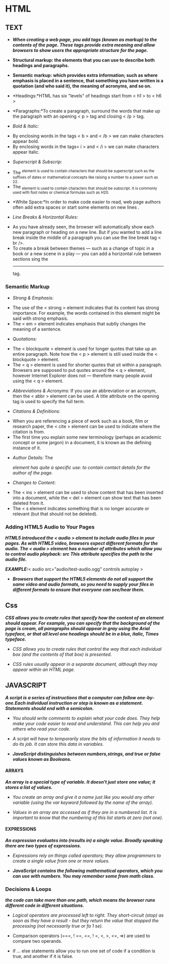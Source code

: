 # HTML

## TEXT

* ***When creating a web page, you add tags (known as markup) to the contents of the page. These tags provide extra meaning and allow browsers to show users the appropriate structure for the page.***

- **Structural markup: the elements that you can use to describe both headings and paragraphs.**

- **Semantic markup: which provides extra information; such as where emphasis is placed in a sentence, that something you have written is a quotation (and who said it), the meaning of acronyms, and so on.**

* *Headings:*HTML has six "levels" of headings start from < h1 > to < h6 >

* *Paragraphs:*To create a paragraph, surround the words that make up the paragraph with an opening < p > tag and closing < /p > tag.

* *Bold & Italic:*
- By enclosing words in the tags < b > and < /b > we can make characters appear bold.
- By enclosing words in the tags< i > and < /i > we can make characters appear italic.

* *Superscript & Subscrip:*
- The <sup> element is used to contain characters that should be superscript such as the suffixes of dates or mathematical concepts like raising a number to a power such as 22.
- The <sub> element is used to contain characters that should be subscript. It is commonly used with foot notes or chemical formulas such as H20.

* *White Space:*In order to make code easier to read, web page authors often add extra spaces or start some elements on new lines .

* *Line Breaks & Horizontal Rules:*
- As you have already seen, the browser will automatically show each new paragraph or heading on a new line. But if you wanted to add a line break inside the middle of a paragraph you can use the line break tag < br />.
- To create a break between themes — such as a change of topic in a book or a new scene in a play — you can add a horizontal rule between sections sing the <hr /> tag.

### Semantic Markup

* *Strong & Emphasis:*
- The use of the < strong > element indicates that its content has strong importance. For example, the words contained in this element might be said with strong emphasis.
- The < em > element indicates emphasis that subtly changes the meaning of a sentence. 

* *Quotations:*
- The < blockquote > element is used for longer quotes that take up an entire paragraph. Note how the < p > element is still used inside the < blockquote > element. 
- The < q > element is used for shorter quotes that sit within a paragraph. Browsers are supposed to put quotes around the < q > element, however Internet Explorer does not — therefore many people avoid using the < q > element.

* *Abbreviations & Acronyms:*
If you use an abbreviation or an acronym, then the < abbr > element can be used. A title attribute on the opening tag is used to specify the full term.

* *Citations & Definitions:*
- When you are referencing a piece of work such as a book, film or research paper, the < cite > element can be used to indicate where the citation is from.
- The first time you explain some new terminology (perhaps an academic concept or some jargon) in a document, it is
known as the defining instance of it.

* *Author Details:*
The <address> element has quite a specific use: to contain contact details for the author of the page.

* *Changes to Content:*
- The < ins > element can be used to show content that has been inserted into a document, while the < del > element can show text that has been deleted from it.
- The < s  element indicates something that is no longer accurate or relevant (but that should not be deleted).


### Adding HTML5 Audio to Your Pages

***HTML5 introduced the < audio > element to include audio files in your pages. As with HTML5 video, browsers expect different formats for the audio. The < audio > element has a number of attributes which allow you to control audio playback: src This attribute specifies the path to the audio file.***

***EXAMPLE:***< audio src="audio/test-audio.ogg" controls autoplay >

* ***Browsers that support the HTML5 elements do not all support the same video and audio formats, so you need to supply your files in different formats to ensure that everyone can see/hear them.***



## Css

***CSS allows you to create rules that specify how the content of an element should appear. For example, you can specify that the background of the page is cream, all paragraphs should appear in gray using the Arial typeface, or that all level one headings should be in a blue, italic, Times typeface.***


* *CSS allows you to create rules that control the way that each individual box (and the contents of that box) is presented.*

* *CSS rules usually appear in a separate document, although they may appear within an HTML page.*


## JAVASCRIPT
***A script is a series of instructions that a computer can follow one-by-one.Each individual instruction or step is known as a statement. Statements should end with a semicolon.***

* *You should write comments to explain what your code does. They help make your code easier to read and understand. This can help you and others who read your code.*

* *A script will have to temporarily store the bits of information it needs to do its job. It can store this data in variables.*

* ***JavaScript distinguishes between numbers,strings, and true or false values known as Booleans.***


#### ARRAYS
***An array is a special type of variable. It doesn't just store one value; it stores a list of values.*** 

* *You create an array and give it a name just like you would any other variable (using the var keyword followed by the name of the array).* 

* *Values in an array are accessed as if they are in a numbered list. It is important to know that the numbering of this list starts at zero (not one).*



#### EXPRESSIONS
***An expression evaluates into (results in) a single value. Broadly speaking there are two types of expressions.***

* *Expressions rely on things called operators; they allow programmers to create a single value from one or more values.* 



- ***JavaScript contains the following mathematical operators, which you can use with numbers. You may remember some from math class.*** 




### Decisions & Loops
***the code can take more than one path, which means the browser runs different code in different situations.*** 


* *Logical operators are processed left to right. They short-circuit (stop) as soon as they have a result - but they return the value that stopped the processing (not necessarily true or fa 1 se).* 

* Comparison operators (===, ! ==, ==, ! =, <, >, <=, =>) are used to compare two operands. 


* if ... else statements allow you to run one set of code if a condition is true, and another if it is false. 